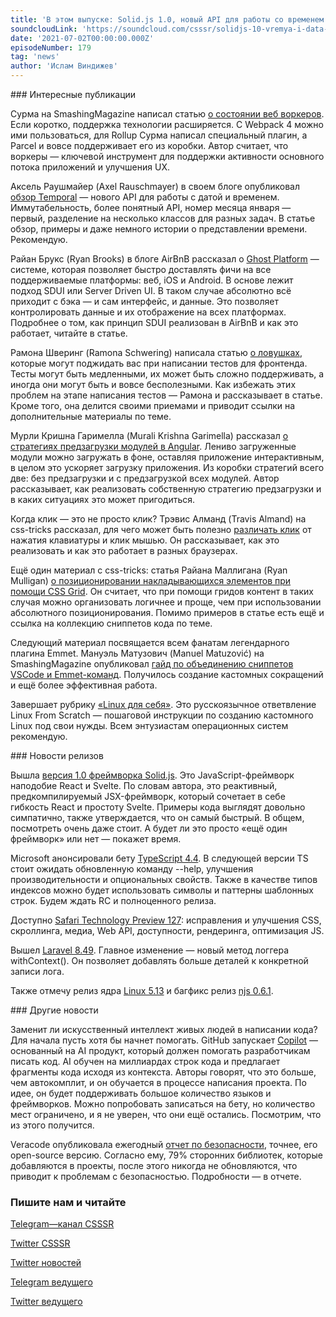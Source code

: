 ```yaml
---
title: 'В этом выпуске: Solid.js 1.0, новый API для работы со временем Temporal, TypeScript 4.4 beta, искусственный интеллект на службе писателей кода и «Linux для себя».'
soundcloudLink: 'https://soundcloud.com/csssr/solidjs-10-vremya-i-data-s-temporal-api-typescript-44-beta-github-copilot-linux-dlya-sebya'
date: '2021-07-02T00:00:00.000Z'
episodeNumber: 179
tag: 'news'
author: 'Ислам Виндижев'
---
```


<ParagraphWithImage imageName="manWithLaptop">
  ### Интересные публикации

Сурма на SmashingMagazine написал статью [о состоянии веб воркеров](https://www.smashingmagazine.com/2021/06/web-workers-2021/). Если коротко, поддержка технологии расширяется. С Webpack 4 можно ими пользоваться, для Rollup Сурма написал специальный плагин, а Parcel и вовсе поддерживает его из коробки. Автор считает, что воркеры — ключевой инструмент для поддержки активности основного потока приложений и улучшения UX.
</ParagraphWithImage>

Аксель Раушмайер (Axel Rauschmayer) в своем блоге опубликовал [обзор Temporal](https://2ality.com/2021/06/temporal-api.html) — нового API для работы с датой и временем. Иммутабельность, более понятный API, номер месяца января — первый, разделение на несколько классов для разных задач. В статье обзор, примеры и даже немного истории о представлении времени. Рекомендую.

Райан Брукс (Ryan Brooks) в блоге AirBnB рассказал о [Ghost Platform](https://medium.com/airbnb-engineering/a-deep-dive-into-airbnbs-server-driven-ui-system-842244c5f5) — системе, которая позволяет быстро доставлять фичи на все поддерживаемые платформы: веб, iOS и Android. В основе лежит подход SDUI или Server Driven UI. В таком случае абсолютно всё приходит с бэка — и сам интерфейс, и данные. Это позволяет контролировать данные и их отображение на всех платформах. Подробнее о том, как принцип SDUI реализован в AirBnB и как это работает, читайте в статье.

Рамона Шверинг (Ramona Schwering) написала статью [о ловушках](https://www.smashingmagazine.com/2021/07/frontend-testing-pitfalls/), которые могут поджидать вас при написании тестов для фронтенда. Тесты могут быть медленными, их может быть сложно поддерживать, а иногда они могут быть и вовсе бесполезными. Как избежать этих проблем на этапе написания тестов — Рамона и рассказывает в статье. Кроме того, она делится своими приемами и приводит ссылки на дополнительные материалы по теме.

Мурли Кришна Гаримелла (Murali Krishna Garimella) рассказал [о стратегиях предзагрузки модулей в Angular](https://medium.com/geekculture/preloading-strategy-in-angularsave-loading-time-ca791074fe28). Лениво загруженные модули можно загружать в фоне, оставляя приложение интерактивным, в целом это ускоряет загрузку приложения. Из коробки стратегий всего две: без предзагрузки и с предзагрузкой всех модулей. Автор рассказывает, как реализовать собственную стратегию предзагрузки и в каких ситуациях это может пригодиться.

Когда клик — это не просто клик? Трэвис Алманд (Travis Almand) на css-tricks рассказал, для чего может быть полезно [различать клик](https://css-tricks.com/when-a-click-is-not-just-a-click/) от нажатия клавиатуры и клик мышью. Он рассказывает, как это реализовать и как это работает в разных браузерах.

Ещё один материал с css-tricks: статья Райана Маллигана (Ryan Mulligan) [о позиционировании накладывающихся элементов при помощи CSS Grid](https://css-tricks.com/positioning-overlay-content-with-css-grid/). Он считает, что при помощи гридов контент в таких случая можно организовать логичнее и проще, чем при использовании абсолютного позиционирования. Помимо примеров в статье есть ещё и ссылка на коллекцию сниппетов кода по теме.

Следующий материал посвящается всем фанатам легендарного плагина Emmet. Мануэль Матузович (Manuel Matuzović) на SmashingMagazine опубликовал [гайд по объединению сниппетов VSCode и Emmet-команд](https://www.smashingmagazine.com/2021/06/custom-emmet-snippets-vscode/). Получилось создание кастомных сокращений и ещё более эффективная работа.

Завершает рубрику [«Linux для себя»](https://lx4u.ru/). Это русскоязычное ответвление Linux From Scratch — пошаговой инструкции по созданию кастомного Linux под свои нужды. Всем энтузиастам операционных систем рекомендую.

<ParagraphWithImage imageName="laptopNews" >
  ### Новости релизов

Вышла [версия 1.0 фреймворка Solid.js](https://dev.to/ryansolid/solidjs-official-release-the-long-road-to-1-0-4ldd). Это JavaScript-фреймворк наподобие React и Svelte. По словам автора, это реактивный, предкомпилируемый JSX-фреймворк, который сочетает в себе гибкость React и простоту Svelte. Примеры кода выглядят довольно симпатично, также утверждается, что он самый быстрый. В общем, посмотреть очень даже стоит. А будет ли это просто «ещё один фреймворк» или нет — покажет время.
</ParagraphWithImage>

Microsoft анонсировали бету [TypeScript 4.4](https://devblogs.microsoft.com/typescript/announcing-typescript-4-4-beta/). В следующей версии TS стоит ожидать обновленную команду --help, улучшения производительности и опциональных свойств. Также в качестве типов индексов можно будет использовать символы и паттерны шаблонных строк. Будем ждать RC и полноценного релиза.

Доступно [Safari Technology Preview 127](https://webkit.org/blog/11736/release-notes-for-safari-technology-preview-127/): исправления и улучшения CSS, скроллинга, медиа, Web API, доступности, рендеринга, оптимизация JS.

Вышел [Laravel 8.49](https://laravel-news.com/laravel-8-49-0). Главное изменение — новый метод логгера withContext(). Он позволяет добавлять больше деталей к конкретной записи лога.

Также отмечу релиз ядра [Linux 5.13](https://lkml.org/lkml/2021/6/27/202) и багфикс релиз [njs 0.6.1](http://nginx.org/en/docs/njs/changes.html#njs0.6.1).

<ParagraphWithImage imageName="laptopDialog">
  ### Другие новости

Заменит ли искусственный интеллект живых людей в написании кода? Для начала пусть хотя бы начнет помогать. GitHub запускает [Copilot](https://copilot.github.com/) — основанный на AI продукт, который должен помогать разработчикам писать код. AI обучен на миллиардах строк кода и предлагает фрагменты кода исходя из контекста. Авторы говорят, что это больше, чем автокомплит, и он обучается в процессе написания проекта. По идее, он будет поддерживать большое количество языков и фреймворков. Можно попробовать записаться на бету, но количество мест ограничено, и я не уверен, что они ещё остались. Посмотрим, что из этого получится.
</ParagraphWithImage>

Veracode опубликовала ежегодный [отчет по безопасности](https://www.veracode.com/blog/research/announcing-state-software-security-v11-open-source-edition), точнее, его open-source версию. Согласно ему, 79% сторонних библиотек, которые добавляются в проекты, после этого никогда не обновляются, что приводит к проблемам с безопасностью. Подробности — в отчете.

  ### Пишите нам и читайте
  [Telegram—канал CSSSR](https://t.me/csssr)

  [Twitter CSSSR](https://twitter.com/csssr_dev)

  [Twitter новостей](https://twitter.com/csssr_news)

  [Telegram ведущего](https://t.me/Vindizh)

  [Twitter ведущего](https://twitter.com/Vindizh)
